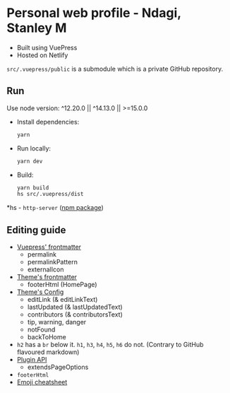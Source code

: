 # Personal web profile - Ndagi, Stanley M

- Built using VuePress
- Hosted on Netlify

`src/.vuepress/public` is a submodule which is a private GitHub repository.

## Run

Use node version: ^12.20.0 || ^14.13.0 || >=15.0.0

- Install dependencies:

  ```bash
  yarn
  ```

- Run locally:

  ```bash
  yarn dev
  ```

- Build:

  ```bash
  yarn build
  hs src/.vuepress/dist
  ```

*hs - `http-server` ([npm package](https://www.npmjs.com/package/http-server))

## Editing guide

- [Vuepress' frontmatter](https://vuepress.github.io/reference/frontmatter.html)
  - permalink
  - permalinkPattern
  - externalIcon
- [Theme's frontmatter](https://vuepress.github.io/reference/default-theme/frontmatter.html)
  - footerHtml (HomePage)
- [Theme's Config](https://vuepress.github.io/reference/default-theme/config.html#locale-config)
  - editLink (& editLinkText)
  - lastUpdated (& lastUpdatedText)
  - contributors (& contributorsText)
  - tip, warning, danger
  - notFound
  - backToHome
- `h2` has a `br` below it. `h1`, `h3`, `h4`, `h5`, `h6` do not. (Contrary to GitHub flavoured markdown)
- [Plugin API](https://vuepress.github.io/reference/plugin-api.html)
  - extendsPageOptions
- `footerHtml`
- [Emoji cheatsheet](https://github.com/ikatyang/emoji-cheat-sheet)

